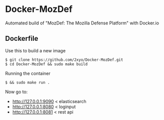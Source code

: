 Docker-MozDef
=============

Automated build of "MozDef: The Mozilla Defense Platform" with Docker.io

Dockerfile
----------
Use this to build a new image

	$ git clone https://github.com/2xyo/Docker-MozDef.git
    $ cd Docker-MozDef && sudo make build 

Running the container

    $ && sudo make run .

Now go to:

 * http://127.0.0.1:9090 < elasticsearch
 * http://127.0.0.1:8080 < loginput
 * http://127.0.0.1:8081 < rest api

